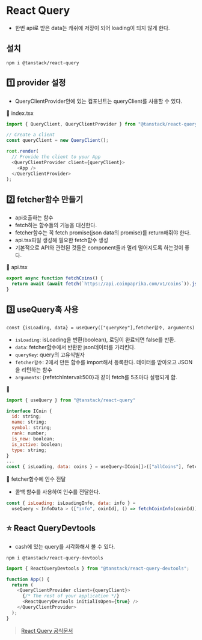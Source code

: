 # React Query

- 한번 api로 받은 data는 캐쉬에 저장이 되어 loading이 되지 않게 한다.

## 설치

`npm i @tanstack/react-query`

## 1️⃣ provider 설정

- QueryClientProvider안에 있는 컴포넌트는 queryClient를 사용할 수 있다.

👾 index.tsx

```js
import { QueryClient, QueryClientProvider } from "@tanstack/react-query";

// Create a client
const queryClient = new QueryClient();

root.render(
  // Provide the client to your App
  <QueryClientProvider client={queryClient}>
    <App />
  </QueryClientProvider>
);
```

## 2️⃣ fetcher함수 만들기

- api호출하는 함수
- fetch하는 함수들의 기능을 대신한다.
- fetcher함수는 꼭 fetch promise(json data의 promise)를 return해줘야 한다.
- api.tsx파일 생성해 필요한 fetch함수 생성
- 기본적으로 API와 관련된 것들은 component들과 멀리 떨어지도록 하는것이 좋다.

👾 api.tsx

```js
export async function fetchCoins() {
  return await (await fetch(`https://api.coinpaprika.com/v1/coins`)).json();
}
```

## 3️⃣ useQuery훅 사용

`const {isLoading, data} = useQuery(["queryKey"],fetcher함수, arguments)`

- `isLoading`: isLoading을 반환(boolean), 로딩이 완료되면 false를 반환.
- `data`: fetcher함수에서 반환한 json데이터를 가리킨다.
- `queryKey`: query의 고유식별자
- `fetcher함수`: 2에서 만든 함수를 import해서 등록한다. 데이터를 받아오고 JSON을 리턴하는 함수
- `arguments`: {refetchInterval:500}과 같이 fetch를 5초마다 실행되게 함.

👾

```js
import { useQuery } from "@tanstack/react-query"

interface ICoin {
  id: string;
  name: string;
  symbol: string;
  rank: number;
  is_new: boolean;
  is_active: boolean;
  type: string;
}
...
const { isLoading, data: coins } = useQuery<ICoin[]>(["allCoins"], fetchCoins);
```

👾 fetcher함수에 인수 전달

- 콜백 함수를 사용하여 인수를 전달한다.

```js
const { isLoading: isLoadingInfo, data: info } =
  useQuery < InfoData > (["info", coinId], () => fetchCoinInfo(coinId));
```

## ⭐️ React QueryDevtools

- cash에 있는 query를 시각화해서 볼 수 있다.

`npm i @tanstack/react-query-devtools`

```js
import { ReactQueryDevtools } from "@tanstack/react-query-devtools";

function App() {
  return (
    <QueryClientProvider client={queryClient}>
      {/* The rest of your application */}
      <ReactQueryDevtools initialIsOpen={true} />
    </QueryClientProvider>
  );
}
```

> [React Query 공식문서](https://tanstack.com/query/v4)
